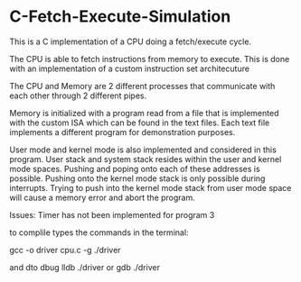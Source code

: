 # C-Fetch-Execute-Simulation
This is a C implementation of a CPU doing a fetch/execute cycle.

The CPU is able to fetch instructions from memory to execute. This is done with an implementation of a custom instruction set architecuture

The CPU and Memory are 2 different processes that communicate with each other through 2 different pipes.

Memory is initialized with a program read from a file that is implemented with the custom ISA which can be found in the text files. Each text file implements a different program for demonstration purposes.

User mode and kernel mode is also implemented and considered in this program. User stack and system stack resides within the user and kernel mode spaces. Pushing and poping onto each of these addresses is possible. Pushing onto the kernel mode stack is only possible during interrupts. Trying to push into the kernel mode stack from user mode space will cause a memory error and abort the program.

Issues: Timer has not been implemented for program 3

to complile types the commands in the terminal:

gcc -o driver cpu.c -g
./driver

and dto dbug
lldb ./driver or gdb ./driver

